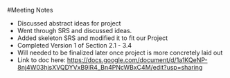 #Meeting Notes
- Discussed abstract ideas for project
- Went through SRS and discussed ideas.
- Added skeleton SRS and modified it to fit our Project
- Completed Version 1 of Section 2.1 - 3.4
- Will needed to be finalized later once project is more concretely laid out 
- Link to doc here: https://docs.google.com/document/d/1a1KQeNP-8nj4W03hjsXVQDYVxB9lR4_Bn4PNcWBxC4M/edit?usp=sharing

